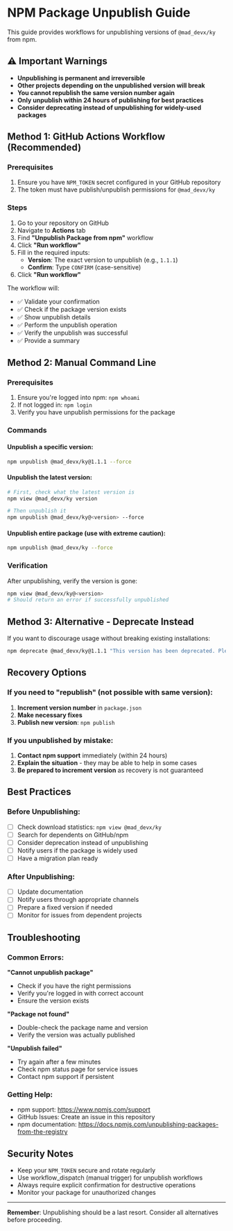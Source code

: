 # NPM Package Unpublish Guide

This guide provides workflows for unpublishing versions of `@mad_devx/ky` from npm.

## ⚠️ Important Warnings

- **Unpublishing is permanent and irreversible**
- **Other projects depending on the unpublished version will break**
- **You cannot republish the same version number again**
- **Only unpublish within 24 hours of publishing for best practices**
- **Consider deprecating instead of unpublishing for widely-used packages**

## Method 1: GitHub Actions Workflow (Recommended)

### Prerequisites
1. Ensure you have `NPM_TOKEN` secret configured in your GitHub repository
2. The token must have publish/unpublish permissions for `@mad_devx/ky`

### Steps
1. Go to your repository on GitHub
2. Navigate to **Actions** tab
3. Find **"Unpublish Package from npm"** workflow
4. Click **"Run workflow"**
5. Fill in the required inputs:
   - **Version**: The exact version to unpublish (e.g., `1.1.1`)
   - **Confirm**: Type `CONFIRM` (case-sensitive)
6. Click **"Run workflow"**

The workflow will:
- ✅ Validate your confirmation
- ✅ Check if the package version exists
- ✅ Show unpublish details
- ✅ Perform the unpublish operation
- ✅ Verify the unpublish was successful
- ✅ Provide a summary

## Method 2: Manual Command Line

### Prerequisites
1. Ensure you're logged into npm: `npm whoami`
2. If not logged in: `npm login`
3. Verify you have unpublish permissions for the package

### Commands

#### Unpublish a specific version:
```bash
npm unpublish @mad_devx/ky@1.1.1 --force
```

#### Unpublish the latest version:
```bash
# First, check what the latest version is
npm view @mad_devx/ky version

# Then unpublish it
npm unpublish @mad_devx/ky@<version> --force
```

#### Unpublish entire package (use with extreme caution):
```bash
npm unpublish @mad_devx/ky --force
```

### Verification
After unpublishing, verify the version is gone:
```bash
npm view @mad_devx/ky@<version>
# Should return an error if successfully unpublished
```

## Method 3: Alternative - Deprecate Instead

If you want to discourage usage without breaking existing installations:

```bash
npm deprecate @mad_devx/ky@1.1.1 "This version has been deprecated. Please upgrade to the latest version."
```

## Recovery Options

### If you need to "republish" (not possible with same version):
1. **Increment version number** in `package.json`
2. **Make necessary fixes**
3. **Publish new version**: `npm publish`

### If you unpublished by mistake:
1. **Contact npm support** immediately (within 24 hours)
2. **Explain the situation** - they may be able to help in some cases
3. **Be prepared to increment version** as recovery is not guaranteed

## Best Practices

### Before Unpublishing:
- [ ] Check download statistics: `npm view @mad_devx/ky`
- [ ] Search for dependents on GitHub/npm
- [ ] Consider deprecation instead of unpublishing
- [ ] Notify users if the package is widely used
- [ ] Have a migration plan ready

### After Unpublishing:
- [ ] Update documentation
- [ ] Notify users through appropriate channels
- [ ] Prepare a fixed version if needed
- [ ] Monitor for issues from dependent projects

## Troubleshooting

### Common Errors:

**"Cannot unpublish package"**
- Check if you have the right permissions
- Verify you're logged in with correct account
- Ensure the version exists

**"Package not found"**
- Double-check the package name and version
- Verify the version was actually published

**"Unpublish failed"**
- Try again after a few minutes
- Check npm status page for service issues
- Contact npm support if persistent

### Getting Help:
- npm support: https://www.npmjs.com/support
- GitHub Issues: Create an issue in this repository
- npm documentation: https://docs.npmjs.com/unpublishing-packages-from-the-registry

## Security Notes

- Keep your `NPM_TOKEN` secure and rotate regularly
- Use workflow_dispatch (manual trigger) for unpublish workflows
- Always require explicit confirmation for destructive operations
- Monitor your package for unauthorized changes

---

**Remember**: Unpublishing should be a last resort. Consider all alternatives before proceeding.
